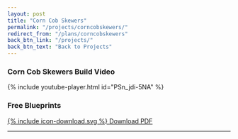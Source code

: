 ```yaml
---
layout: post
title: "Corn Cob Skewers"
permalink: "/projects/corncobskewers/"
redirect_from: "/plans/corncobskewers"
back_btn_link: "/projects/"
back_btn_text: "Back to Projects"
---
```

### Corn Cob Skewers Build Video

{% include youtube-player.html id="PSn_jdi-5NA" %}

<p></p>

### Free Blueprints

<a href="{{ site.url }}/assets/downloads/corn_cob_skewers_blueprints.pdf" class="btn">
  <span class="icon icon--download">{% include icon-download.svg %}</span>
  <span class="label">Download PDF</span>
</a>

<p></p><hr class="hr-thick" style="margin-bottom: 30px;"><p></p>
